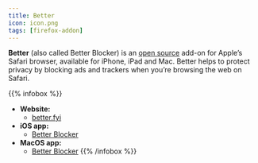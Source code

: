 ```yaml
---
title: Better
icon: icon.png
tags: [firefox-addon]
---
```


**Better** (also called Better Blocker) is an [open source][1] add-on for Apple’s Safari browser, available for iPhone, iPad and Mac. Better helps to protect privacy by blocking ads and trackers when you’re browsing the web on Safari.

{{% infobox %}}
- **Website:**
    - [better.fyi](https://better.fyi)
- **iOS app:**
    - [Better Blocker](https://apps.apple.com/app/better-by-ind-ie/id1080964978)
- **MacOS app:** 
    - [Better Blocker](https://apps.apple.com/app/better/id1121192229)
{{% /infobox %}}

[1]: https://web.archive.org/web/20180904102804/https://switching.social/what-is-open-source-software/
